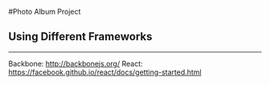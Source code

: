 #Photo Album Project
## Using Different Frameworks

---

Backbone: http://backbonejs.org/
React: https://facebook.github.io/react/docs/getting-started.html
